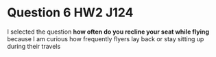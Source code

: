 # Question 6 HW2 J124

I selected the question **how often do you recline your seat while flying** because I am curious how frequently flyers lay back or stay sitting up during their travels
